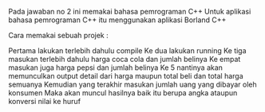 Pada jawaban no 2 ini memakai bahasa pemrograman C++ Untuk aplikasi bahasa pemrograman C++ itu menggunakan aplikasi Borland C++

Cara memakai sebuah projek :

Pertama lakukan terlebih dahulu compile
Ke dua lakukan running
Ke tiga masukan terlebih dahulu harga coca cola dan jumlah belinya
Ke empat masukan juga harga pepsi dan jumlah belinya
Ke 5 nantinya akan memunculkan output detail dari harga maupun total beli dan total harga semuanya
Kemudian yang terakhir masukan jumlah uang yang dibayar oleh konsumen
Maka akan muncul hasilnya baik itu berupa angka ataupun konversi nilai ke huruf
